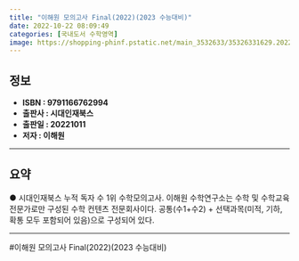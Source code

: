 ```yaml
---
title: "이해원 모의고사 Final(2022)(2023 수능대비)"
date: 2022-10-22 08:09:49
categories: [국내도서 수학영역]
image: https://shopping-phinf.pstatic.net/main_3532633/35326331629.20221019160659.jpg
---
```


## **정보**

- **ISBN : 9791166762994**
- **출판사 : 시대인재북스**
- **출판일 : 20221011**
- **저자 : 이해원**

------



## **요약**



● 시대인재북스 누적 독자 수 1위 수학모의고사. 이해원 수학연구소는 수학 및 수학교육 전문가로만 구성된 수학 컨텐츠 전문회사이다. 공통(수1+수2) + 선택과목(미적, 기하, 확통 모두 포함되어 있음)으로 구성되어 있다.



------

#이해원 모의고사 Final(2022)(2023 수능대비)


